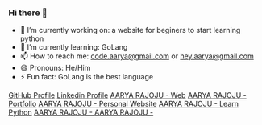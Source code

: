 ### Hi there 👋

- 🔭 I’m currently working on: a website for beginers to start learning python
- 🌱 I’m currently learning: GoLang
- 📫 How to reach me: <a href="mailto:code.aarya@gmail.com">code.aarya@gmail.com</a> or <a href="mailto:hey.aarya@gmail.com">hey.aarya@gmail.com</a>
- 😄 Pronouns: He/Him
- ⚡ Fun fact: GoLang is the best language

<a href="https://github.com/aaryarajoju">GitHub Profile</a>
<a href="https://www.linkedin.com/in/aaryarajoju/">Linkedin Profile</a>
<a href="https://aaryarajoju.github.io">AARYA RAJOJU - Web</a>
<a href="https://aaryarajoju.github.io/portfolio">AARYA RAJOJU - Portfolio</a>
<a href="https://aaryarajoju.github.io/aaryarajoju">AARYA RAJOJU - Personal Website</a>
<a href="https://aaryarajoju.github.io/python/">AARYA RAJOJU - Learn Python</a>
<a href="https://aaryarajoju.github.io/">AARYA RAJOJU - </a>
<a href="https://aaryarajoju.github.io/">AARYA RAJOJU - </a>


<!--
**aaryarajoju/aaryarajoju** is a ✨ _special_ ✨ repository because its `README.md` (this file) appears on your GitHub profile.

Here are some ideas to get you started:

- 🔭 I’m currently working on ...
- 🌱 I’m currently learning ...
- 👯 I’m looking to collaborate on ...
- 🤔 I’m looking for help with ...
- 💬 Ask me about ...
- 📫 How to reach me: ...
- 😄 Pronouns: ...
- ⚡ Fun fact: ...
-->
